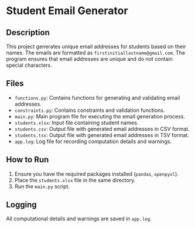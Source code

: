 # Student Email Generator

## Description
This project generates unique email addresses for students based on their names. The emails are formatted as `firstinitiallastname@gmail.com`. The program ensures that email addresses are unique and do not contain special characters.

## Files
- `functions.py`: Contains functions for generating and validating email addresses.
- `constraints.py`: Contains constraints and validation functions.
- `main.py`: Main program file for executing the email generation process.
- `students.xlsx`: Input file containing student names.
- `students.csv`: Output file with generated email addresses in CSV format.
- `students.tsv`: Output file with generated email addresses in TSV format.
- `app.log`: Log file for recording computation details and warnings.

## How to Run
1. Ensure you have the required packages installed (`pandas`, `openpyxl`).
2. Place the `students.xlsx` file in the same directory.
3. Run the `main.py` script.

## Logging
All computational details and warnings are saved in `app.log`.
